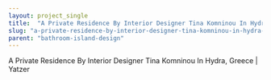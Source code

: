 ```yaml
---
layout: project_single
title:  "A Private Residence By Interior Designer Tina Komninou In Hydra, Greece"
slug: "a-private-residence-by-interior-designer-tina-komninou-in-hydra-greece"
parent: "bathroom-island-design"
---
```

A Private Residence By Interior Designer Tina Komninou In Hydra, Greece | Yatzer